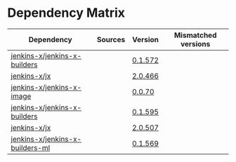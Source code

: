 # Dependency Matrix

Dependency | Sources | Version | Mismatched versions
---------- | ------- | ------- | -------------------
[jenkins-x/jenkins-x-builders](https://github.com/jenkins-x/jenkins-x-builders) |  | [0.1.572]() | 
[jenkins-x/jx](https://github.com/jenkins-x/jx) |  | [2.0.466]() | 
[jenkins-x/jenkins-x-image](https://github.com/jenkins-x/jenkins-x-image) |  | [0.0.70](https://github.com/jenkins-x/jenkins-x-image/releases/tag/0.0.70) | 
[jenkins-x/jenkins-x-builders](https://github.com/jenkins-x/jenkins-x-builders) |  | [0.1.595]() | 
[jenkins-x/jx](https://github.com/jenkins-x/jx) |  | [2.0.507](https://github.com/jenkins-x/jx/releases/tag/v2.0.507) | 
[jenkins-x/jenkins-x-builders-ml](https://github.com/jenkins-x/jenkins-x-builders-ml) |  | [0.1.569]() | 
